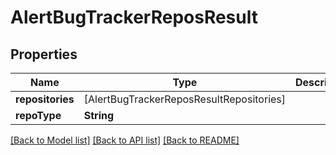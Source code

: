 # AlertBugTrackerReposResult

## Properties
Name | Type | Description | Notes
------------ | ------------- | ------------- | -------------
**repositories** | [AlertBugTrackerReposResultRepositories] |  | 
**repoType** | **String** |  | [optional] 

[[Back to Model list]](../README.md#documentation-for-models) [[Back to API list]](../README.md#documentation-for-api-endpoints) [[Back to README]](../README.md)


